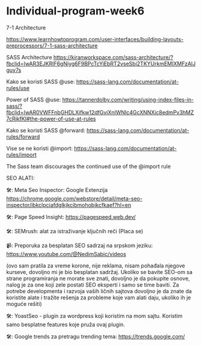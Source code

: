 # Individual-program-week6


7-1 Architecture


https://www.learnhowtoprogram.com/user-interfaces/building-layouts-preprocessors/7-1-sass-architecture


SASS Architecture https://kiranworkspace.com/sass-architecture/?fbclid=IwAR3EJKRlF6gNiyg6F9BPcTcYiEbRT2vseSbi2TKYUrkmEMIXMFzAlJguy7s


Kako se koristi SASS @use: https://sass-lang.com/documentation/at-rules/use


Power of SASS @use: https://tannerdolby.com/writing/using-index-files-in-sass/?fbclid=IwAR0VWFFnbGHDLXifkw12dfGviXnlWNIc4GcXNNXic8edmPv3hMZ7cRjkfKI#the-power-of-use-at-rules


Kako se koristi SASS @forward: https://sass-lang.com/documentation/at-rules/forward


Vise se ne koristi @import: https://sass-lang.com/documentation/at-rules/import


The Sass team discourages the continued use of the @import rule

SEO ALATI:

🛠: Meta Seo Inspector: Google Extenzija https://chrome.google.com/webstore/detail/meta-seo-inspector/ibkclpciafdglkjkcibmohobjkcfkaef?hl=en


🛠: Page Speed Insight: https://pagespeed.web.dev/


🛠: SEMrush: alat za istraživanje ključnih reči (Placa se)


📹: Preporuka za besplatan SEO sadrzaj na srpskom jeziku: https://www.youtube.com/@NedimSabic/videos


(ovo sam pratila za vreme korone, nije reklama, nisam pohađala njegove kurseve, dovoljno mi je bio besplatan sadržaj. Ukoliko se bavite SEO-om sa strane programiranja ne morate sve znati, dovoljno je da pokupite osnove, nalog je za one koji zele postati SEO eksperti i samo se time baviti. Za potrebe developmenta i razvoja vaših ličnih sajtova dovoljno je da znate da koristite alate i tražite rešenja za probleme koje vam alati daju, ukoliko ih je moguće rešiti)


🛠: YoastSeo - plugin za wordpress koji koristim na mom sajtu. Koristim samo besplatne features koje pruža ovaj plugin.


🛠: Google trends za pretragu trending tema: https://trends.google.com/
